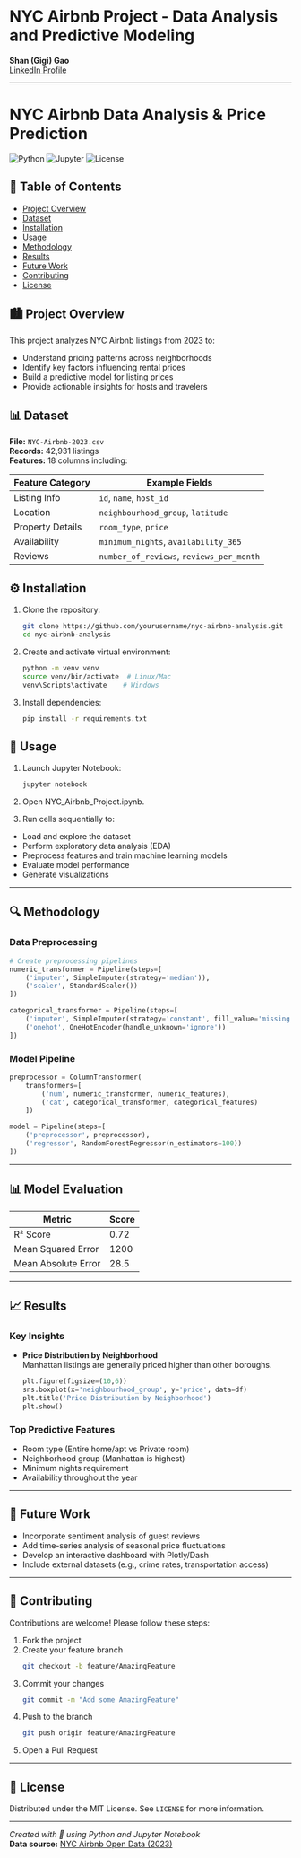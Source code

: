 # NYC Airbnb Project - Data Analysis and Predictive Modeling

**Shan (Gigi) Gao**  
[LinkedIn Profile](https://www.linkedin.com/in/gigishanbu)

---
# NYC Airbnb Data Analysis & Price Prediction

![Python](https://img.shields.io/badge/Python-3.7%2B-blue)
![Jupyter](https://img.shields.io/badge/Jupyter-Notebook-orange)
![License](https://img.shields.io/badge/License-MIT-green)

## 📌 Table of Contents
- [Project Overview](#-project-overview)
- [Dataset](#-dataset)
- [Installation](#-installation)
- [Usage](#-usage)
- [Methodology](#-methodology)
- [Results](#-results)
- [Future Work](#-future-work)
- [Contributing](#-contributing)
- [License](#-license)

## 🏙 Project Overview
This project analyzes NYC Airbnb listings from 2023 to:
- Understand pricing patterns across neighborhoods
- Identify key factors influencing rental prices
- Build a predictive model for listing prices
- Provide actionable insights for hosts and travelers

## 📊 Dataset
**File:** `NYC-Airbnb-2023.csv`  
**Records:** 42,931 listings  
**Features:** 18 columns including:

| Feature Category | Example Fields |
|-----------------|----------------|
| Listing Info | `id`, `name`, `host_id` |
| Location | `neighbourhood_group`, `latitude` |
| Property Details | `room_type`, `price` |
| Availability | `minimum_nights`, `availability_365` |
| Reviews | `number_of_reviews`, `reviews_per_month` |

## ⚙️ Installation
1. Clone the repository:
   ```bash
   git clone https://github.com/yourusername/nyc-airbnb-analysis.git
   cd nyc-airbnb-analysis
2. Create and activate virtual environment:
   ```bash
   python -m venv venv
   source venv/bin/activate  # Linux/Mac
   venv\Scripts\activate    # Windows
3. Install dependencies:
   ```bash
   pip install -r requirements.txt

## 🚀 Usage
1. Launch Jupyter Notebook:
   ```bash
   jupyter notebook
2. Open NYC_Airbnb_Project.ipynb.

3. Run cells sequentially to:
- Load and explore the dataset
- Perform exploratory data analysis (EDA)
- Preprocess features and train machine learning models
- Evaluate model performance
- Generate visualizations

---

## 🔍 Methodology

### Data Preprocessing

```python
# Create preprocessing pipelines
numeric_transformer = Pipeline(steps=[
    ('imputer', SimpleImputer(strategy='median')),
    ('scaler', StandardScaler())
])

categorical_transformer = Pipeline(steps=[
    ('imputer', SimpleImputer(strategy='constant', fill_value='missing')),
    ('onehot', OneHotEncoder(handle_unknown='ignore'))
])
```

### Model Pipeline

```python
preprocessor = ColumnTransformer(
    transformers=[
        ('num', numeric_transformer, numeric_features),
        ('cat', categorical_transformer, categorical_features)
    ])

model = Pipeline(steps=[
    ('preprocessor', preprocessor),
    ('regressor', RandomForestRegressor(n_estimators=100))
])
```

---

## 📊 Model Evaluation

| Metric               | Score  |
|----------------------|--------|
| R² Score             | 0.72   |
| Mean Squared Error   | 1200   |
| Mean Absolute Error  | 28.5   |

---

## 📈 Results

### Key Insights

- **Price Distribution by Neighborhood**  
  Manhattan listings are generally priced higher than other boroughs.

  ```python
  plt.figure(figsize=(10,6))
  sns.boxplot(x='neighbourhood_group', y='price', data=df)
  plt.title('Price Distribution by Neighborhood')
  plt.show()
  ```

### Top Predictive Features

- Room type (Entire home/apt vs Private room)
- Neighborhood group (Manhattan is highest)
- Minimum nights requirement
- Availability throughout the year

---

## 🔮 Future Work

- Incorporate sentiment analysis of guest reviews
- Add time-series analysis of seasonal price fluctuations
- Develop an interactive dashboard with Plotly/Dash
- Include external datasets (e.g., crime rates, transportation access)

---

## 🤝 Contributing

Contributions are welcome! Please follow these steps:

1. Fork the project  
2. Create your feature branch  
   ```bash
   git checkout -b feature/AmazingFeature
   ```
3. Commit your changes  
   ```bash
   git commit -m "Add some AmazingFeature"
   ```
4. Push to the branch  
   ```bash
   git push origin feature/AmazingFeature
   ```
5. Open a Pull Request

---

## 📜 License

Distributed under the MIT License. See `LICENSE` for more information.

---

*Created with 🌟 using Python and Jupyter Notebook*  
**Data source:** [NYC Airbnb Open Data (2023)](https://www.kaggle.com/datasets/dgomonov/new-york-city-airbnb-open-data)
